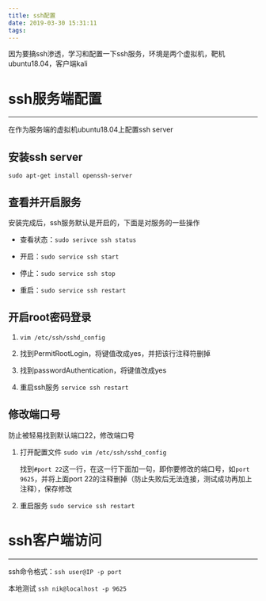 ```yaml
---
title: ssh配置
date: 2019-03-30 15:31:11
tags:
---
```



因为要搞ssh渗透，学习和配置一下ssh服务，环境是两个虚拟机，靶机ubuntu18.04，客户端kali

# ssh服务端配置
---

在作为服务端的虚拟机ubuntu18.04上配置ssh server

## 安装ssh server

`sudo apt-get install openssh-server`

## 查看并开启服务

安装完成后，ssh服务默认是开启的，下面是对服务的一些操作

- 查看状态：`sudo serivce ssh status`

- 开启：`sudo service ssh start`

- 停止：`sudo service ssh stop`

- 重启：`sudo service ssh restart`

## 开启root密码登录

1. `vim /etc/ssh/sshd_config`

2. 找到PermitRootLogin，将键值改成yes，并把该行注释符删掉

3. 找到passwordAuthentication，将键值改成yes

4. 重启ssh服务 `service ssh restart`

## 修改端口号

防止被轻易找到默认端口22，修改端口号


1. 打开配置文件 `sudo vim /etc/ssh/sshd_config`

	找到`#port 22`这一行，在这一行下面加一句，即你要修改的端口号，如`port 9625`，并将上面port 22的注释删掉（防止失败后无法连接，测试成功再加上注释），保存修改

2. 重启服务 `sudo service ssh restart`


# ssh客户端访问
---

ssh命令格式：`ssh user@IP -p port`

本地测试 `ssh nik@localhost -p 9625`










